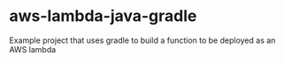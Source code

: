 # aws-lambda-java-gradle
Example project that uses gradle to build a function to be deployed as an AWS lambda
